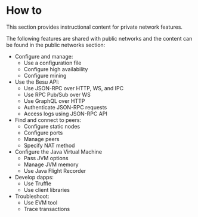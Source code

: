 # How to

This section provides instructional content for private network features.

The following features are shared with public networks and the content can be found in the public networks section:

* Configure and manage:
  * Use a configuration file
  * Configure high availability
  * Configure mining
* Use the Besu API:
  * Use JSON-RPC over HTTP, WS, and IPC
  * Use RPC Pub/Sub over WS
  * Use GraphQL over HTTP
  * Authenticate JSON-RPC requests
  * Access logs using JSON-RPC API
* Find and connect to peers:
  * Configure static nodes
  * Configure ports
  * Manage peers
  * Specify NAT method
* Configure the Java Virtual Machine
  * Pass JVM options
  * Manage JVM memory
  * Use Java Flight Recorder
* Develop dapps:
  * Use Truffle
  * Use client libraries
* Troubleshoot:
  * Use EVM tool
  * Trace transactions
